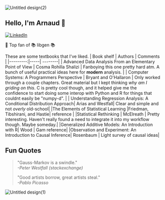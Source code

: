 ![Untitled design(2)](https://github.com/user-attachments/assets/7b46db88-bfca-4dd6-b42b-d47b7a0dc6f1)

## Hello, I'm Arnaud :wave:

[![LinkedIn](https://img.shields.io/badge/linkedin-%230077B5.svg?style=for-the-badge&logo=linkedin&logoColor=white)](https://www.linkedin.com/in/arnaud-laprais-175993223/)

🥇 Top fan of 📚 libgen 📚

These are some textbooks that I've liked. 
| Book shelf | Authors | Comments   |
|---------:|-----| --------|
| Advanced Data Analysis From an Elementary Point of View | Cosma Rohilla Shalizi |  Fanboying this one pretty hard atm. A bunch of useful practical ideas here for **modern** analysis. |
| Computer Systems: A Programmers Perspective     |  Bryant and O'Hallaron   | Only worked through a couple chapters. Great material but I kept thinking _why am I griding on this_. C is pretty cool though, and it helped give me the confidence to start doing some interop with Python and R for things that couldnt easily be "numpy-d".  |
| Understanding Regression Analysis: A Conditional Distribution Approach| Arias and Westfall| Clear and simple and not _overly_ old-school|
|The Elements of Statistical Learning |Friedman, Tibshirani, and Hastie| reference |
|Statistical Rethinking | McElreath | Pretty interesting. Haven't really found a need to integrate it into my workflow though. Maybe someday.|
|Generalized Additive Models: An Introduction with R| Wood | Gam reference|
|Observation and Experiment: An Introduction to Causal Inference| Rosenbaum | Light survey of causal ideas|

Fun Quotes
---
>"Gauss-Markov is a swindle."  
> _-Peter Westfall (stackexchange)_
>
>"Good artists borrow, great artists steal."   
> _-Pablo Picasso_

![Untitled design(1)](https://github.com/user-attachments/assets/f558ea4f-4218-4a25-a900-8714a605f8a3)

<!--
**alaprais/alaprais** is a ✨ _special_ ✨ repository because its `README.md` (this file) appears on your GitHub profile.

Here are some ideas to get you started:

- 🔭 I’m currently working on ...
- 🌱 I’m currently learning ...
- 👯 I’m looking to collaborate on ...
- 🤔 I’m looking for help with ...
- 💬 Ask me about ...
- 📫 How to reach me: ...
- 😄 Pronouns: ...
- ⚡ Fun fact: ...
-->
